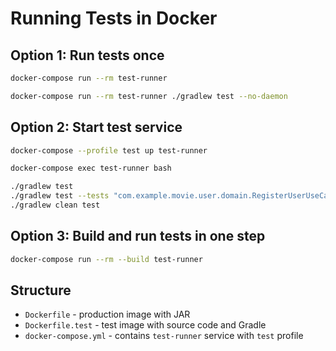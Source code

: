 # Running Tests in Docker

## Option 1: Run tests once

```bash
docker-compose run --rm test-runner

docker-compose run --rm test-runner ./gradlew test --no-daemon
```

## Option 2: Start test service

```bash
docker-compose --profile test up test-runner

docker-compose exec test-runner bash

./gradlew test
./gradlew test --tests "com.example.movie.user.domain.RegisterUserUseCaseTest"
./gradlew clean test
```

## Option 3: Build and run tests in one step

```bash
docker-compose run --rm --build test-runner
```

## Structure

- `Dockerfile` - production image with JAR
- `Dockerfile.test` - test image with source code and Gradle
- `docker-compose.yml` - contains `test-runner` service with `test` profile
